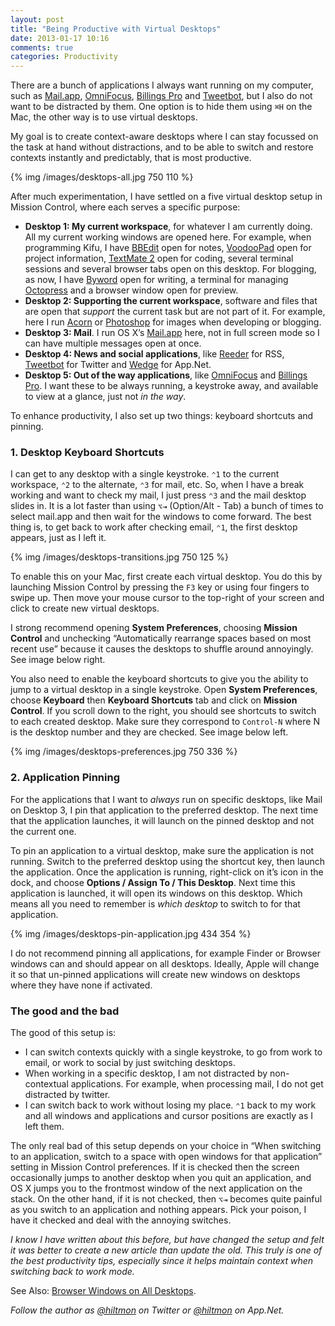 ```yaml
---
layout: post
title: "Being Productive with Virtual Desktops"
date: 2013-01-17 10:16
comments: true
categories: Productivity
---
```


There are a bunch of applications I always want running on my computer, such as [Mail.app](http://www.apple.com/osx/apps/#mail), [OmniFocus](https://itunes.apple.com/us/app/omnifocus/id402835630?mt=12&uo=4&at=10l894), [Billings Pro](https://itunes.apple.com/us/app/billings-pro/id434514810?mt=12&uo=4&at=10l894) and [Tweetbot](https://itunes.apple.com/us/app/tweetbot-for-twitter/id557168941?mt=12&uo=4&at=10l894), but I also do not want to be distracted by them. One option is to hide them using `⌘H` on the Mac, the other way is to use virtual desktops. 

My goal is to create context-aware desktops where I can stay focussed on the task at hand without distractions, and to be able to switch and restore contexts instantly and predictably, that is most productive.

{% img /images/desktops-all.jpg 750 110 %}

After much experimentation, I have settled on a five virtual desktop setup in Mission Control, where each serves a specific purpose:

* **Desktop 1: My current workspace**, for whatever I am currently doing. All my current working windows are opened here. For example, when programming Kifu, I have [BBEdit](https://itunes.apple.com/us/app/bbedit/id404009241?mt=12&uo=4&at=10l894) open for notes, [VoodooPad](https://itunes.apple.com/us/app/voodoopad-5/id514489722?mt=12&uo=4&at=10l894) open for project information, [TextMate 2](https://github.com/textmate/textmate) open for coding, several terminal sessions and several browser tabs open on this desktop. For blogging, as now, I have [Byword](https://itunes.apple.com/us/app/byword/id420212497?mt=12&uo=4&at=10l894) open for writing, a terminal for managing [Octopress](http://octopress.org) and a browser window open for preview.
* **Desktop 2: Supporting the current workspace**, software and files that are open that *support* the current task but are not part of it. For example, here I run [Acorn](https://itunes.apple.com/us/app/acorn-4-image-editor-for-humans/id634108295?mt=12&uo=4&at=10l894) or [Photoshop](http://www.adobe.com/products/photoshop.html) for images when developing or blogging.
* **Desktop 3: Mail**. I run OS X’s [Mail.app](http://www.apple.com/osx/apps/#mail) here, not in full screen mode so I can have multiple messages open at once.
* **Desktop 4: News and social applications**, like [Reeder](http://reederapp.com/mac/) for RSS, [Tweetbot](https://itunes.apple.com/us/app/tweetbot-for-twitter/id557168941?mt=12&uo=4&at=10l894) for Twitter and [Wedge](http://wedge.natestedman.com) for App.Net.
* **Desktop 5: Out of the way applications**, like [OmniFocus](https://itunes.apple.com/us/app/omnifocus/id402835630?mt=12&uo=4&at=10l894) and [Billings Pro](https://itunes.apple.com/us/app/billings-pro/id434514810?mt=12&uo=4&at=10l894). I want these to be always running, a keystroke away, and available to view at a glance, just not *in the way*.

To enhance productivity, I also set up two things: keyboard shortcuts and pinning.

### 1. Desktop Keyboard Shortcuts

I can get to any desktop with a single keystroke. `⌃1` to the current workspace, `⌃2` to the alternate, `⌃3` for mail, etc. So, when I have a break working and want to check my mail, I just press `⌃3` and the mail desktop slides in. It is a lot faster than using `⌥⇥` (Option/Alt - Tab) a bunch of times to select mail.app and then wait for the windows to come forward. The best thing is, to get back to work after checking email, `⌃1`, the first desktop appears, just as I left it.

{% img /images/desktops-transitions.jpg 750 125 %}

To enable this on your Mac, first create each virtual desktop. You do this by launching Mission Control by pressing the `F3` key or using four fingers to swipe up. Then move your mouse cursor to the top-right of your screen and click to create new virtual desktops.

I strong recommend opening **System Preferences**, choosing **Mission Control** and unchecking “Automatically rearrange spaces based on most recent use” because it causes the desktops to shuffle around annoyingly. See image below right.

You also need to enable the keyboard shortcuts to give you the ability to  jump to a virtual desktop in a single keystroke. Open **System Preferences**, choose **Keyboard** then **Keyboard Shortcuts** tab and click on **Mission Control**. If you scroll down to the right, you should see shortcuts to switch to each created desktop. Make sure they correspond to `Control-N` where N is the desktop number and they are checked. See image below left.

{% img /images/desktops-preferences.jpg 750 336 %}

### 2. Application Pinning

For the applications that I want to *always* run on specific desktops, like Mail on Desktop 3, I pin that application to the preferred desktop. The next time that the application launches, it will launch on the pinned desktop and not the current one.

To pin an application to a virtual desktop, make sure the application is not running. Switch to the preferred desktop using the shortcut key, then launch the application. Once the application is running, right-click on it’s icon in the dock, and choose **Options / Assign To / This Desktop**. Next time this application is launched, it will open its windows on this desktop. Which means all you need to remember is *which desktop* to switch to for that application.

{% img /images/desktops-pin-application.jpg 434 354 %}

I do not recommend pinning all applications, for example Finder or Browser windows can and should appear on all desktops. Ideally, Apple will change it so that un-pinned applications will create new windows on desktops where they have none if activated.

### The good and the bad

The good of this setup is:

* I can switch contexts quickly with a single keystroke, to go from work to email, or work to social by just switching desktops.
* When working in a specific desktop, I am not distracted by non-contextual applications. For example, when processing mail, I do not get distracted by twitter.
* I can switch back to work without losing my place. `⌃1` back to my work and all windows and applications and cursor positions are exactly as I left them.

The only real bad of this setup depends on your choice in “When switching to an application, switch to a space with open windows for that application” setting in Mission Control preferences. If it is checked then the screen occasionally jumps to another desktop when you quit an application, and OS X jumps you to the frontmost window of the next application on the stack. On the other hand, if it is not checked, then `⌥⇥` becomes quite painful as you switch to an application and nothing appears. Pick your poison, I have it checked and deal with the annoying switches.

*I know I have written about this before, but have changed the setup and felt it was better to create a new article than update the old. This truly is one of the best productivity tips, especially since it helps maintain context when switching back to work mode.*

See Also: [Browser Windows on All Desktops](https://hiltmon.com/blog/2013/01/19/browser-windows-on-all-desktops/).

*Follow the author as [@hiltmon](http://twitter.com/hiltmon) on Twitter or [@hiltmon](http://alpha.app.net/hiltmon) on App.Net.*
